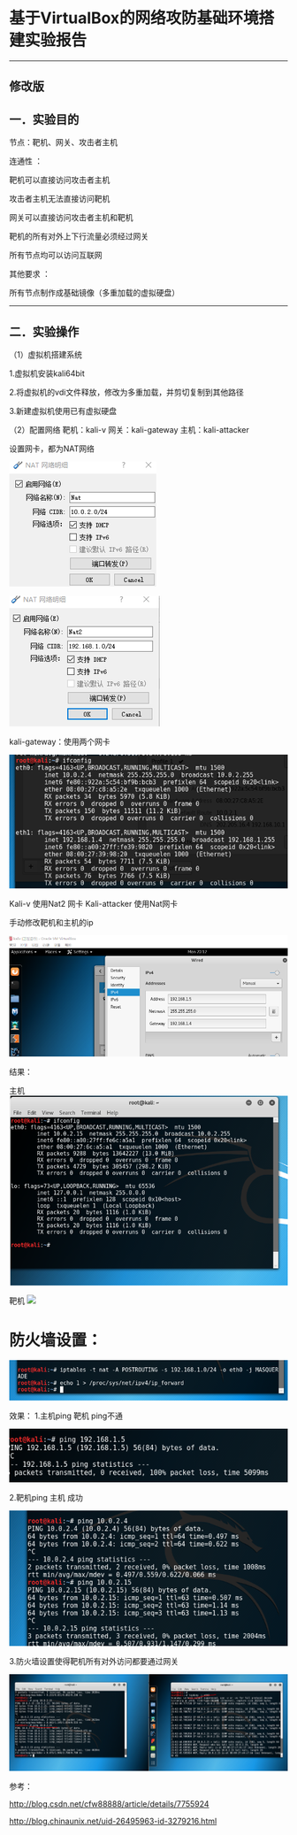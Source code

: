 # 基于VirtualBox的网络攻防基础环境搭建实验报告 #
---
修改版
---
## 一．实验目的 ##
节点：靶机、网关、攻击者主机

连通性 ：

靶机可以直接访问攻击者主机

攻击者主机无法直接访问靶机

网关可以直接访问攻击者主机和靶机

靶机的所有对外上下行流量必须经过网关

所有节点均可以访问互联网

其他要求 ：

所有节点制作成基础镜像（多重加载的虚拟硬盘）

---
## 二．实验操作 ##

（1）虚拟机搭建系统

1.虚拟机安装kali64bit

2.将虚拟机的vdi文件释放，修改为多重加载，并剪切复制到其他路径

3.新建虚拟机使用已有虚拟硬盘


（2）配置网络
靶机：kali-v 网关：kali-gateway 主机：kali-attacker

设置网卡，都为NAT网络


![](https://github.com/canyousee/ahelloworld/raw/master/1.png)


![](https://github.com/canyousee/ahelloworld/raw/master/2.png)


kali-gateway：使用两个网卡


![](https://github.com/canyousee/ahelloworld/raw/master/3.png)

Kali-v 使用Nat2 网卡
Kali-attacker 使用Nat网卡


手动修改靶机和主机的ip

![](https://github.com/canyousee/ahelloworld/raw/master/4.png)

结果：

主机
![](https://github.com/canyousee/ahelloworld/raw/master/5.png)

靶机
![](https://github.com/canyousee/ahelloworld/raw/master/6.png)

# 防火墙设置： #

![](https://github.com/canyousee/ahelloworld/raw/master/7.png)


效果：
1.主机ping 靶机 ping不通

![](https://github.com/canyousee/ahelloworld/raw/master/8.png)

2.靶机ping 主机 成功

![](https://github.com/canyousee/ahelloworld/raw/master/9.png)

3.防火墙设置使得靶机所有对外访问都要通过网关

![](https://github.com/canyousee/ahelloworld/raw/master/10.PNG)

参考：

http://blog.csdn.net/cfw88888/article/details/7755924

http://blog.chinaunix.net/uid-26495963-id-3279216.html


